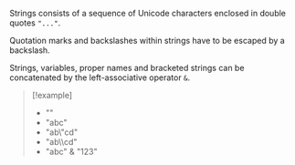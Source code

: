 Strings consists of a sequence of Unicode characters enclosed in double quotes `"..."`. 

Quotation marks and backslashes within strings have to be escaped by a backslash. 

Strings, variables, proper names and bracketed strings can be concatenated by the left-associative operator `&`.  

>[!example]
>* "" 
>* "abc" 
>* "ab\\"cd" 
>* "ab\\\\cd" 
>* "abc" & "123"


